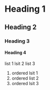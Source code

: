 # Heading 1
## Heading 2
### Heading 3
#### Heading 4
list 1
lsit 2
list 3
1. ordered lsit 1
2. ordered list 2
3. ordered lsit 3
